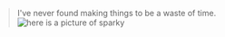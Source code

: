 > I've never found making things to be a waste of time.
![here is a picture of sparky](https://photos.app.goo.gl/tCKJw5heUxNN7S1v9)

